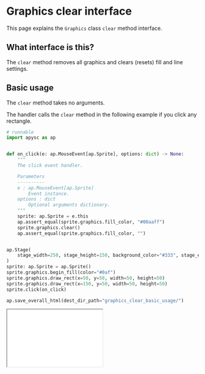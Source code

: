 # Graphics clear interface

This page explains the `Graphics` class `clear` method interface.

## What interface is this?

The `clear` method removes all graphics and clears (resets) fill and line settings.

## Basic usage

The `clear` method takes no arguments.

The handler calls the `clear` method in the following example if you click any rectangle.

```py
# runnable
import apysc as ap


def on_click(e: ap.MouseEvent[ap.Sprite], options: dict) -> None:
    """
    The click event handler.

    Parameters
    ----------
    e : ap.MouseEvent[ap.Sprite]
        Event instance.
    options : dict
        Optional arguments dictionary.
    """
    sprite: ap.Sprite = e.this
    ap.assert_equal(sprite.graphics.fill_color, "#00aaff")
    sprite.graphics.clear()
    ap.assert_equal(sprite.graphics.fill_color, "")


ap.Stage(
    stage_width=250, stage_height=150, background_color="#333", stage_elem_id="stage"
)
sprite: ap.Sprite = ap.Sprite()
sprite.graphics.begin_fill(color="#0af")
sprite.graphics.draw_rect(x=50, y=50, width=50, height=50)
sprite.graphics.draw_rect(x=150, y=50, width=50, height=50)
sprite.click(on_click)

ap.save_overall_html(dest_dir_path="graphics_clear_basic_usage/")
```

<iframe src="static/graphics_clear_basic_usage/index.html" width="250" height="150"></iframe>